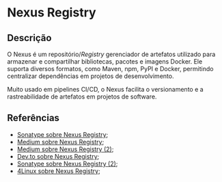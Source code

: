 # Nexus Registry


## Descrição

O Nexus é um repositório/*Registry* gerenciador de artefatos utilizado para armazenar e compartilhar bibliotecas, pacotes e imagens Docker. Ele suporta diversos formatos, como Maven, npm, PyPI e Docker, permitindo centralizar dependências em projetos de desenvolvimento.

Muito usado em pipelines CI/CD, o Nexus facilita o versionamento e a rastreabilidade de artefatos em projetos de software.

## Referências

- [Sonatype sobre Nexus Registry](https://www.sonatype.com/blog/sonatype-nexus-repository-as-a-container-registry);
- [Medium sobre Nexus Registry](https://medium.com/cloud-native-daily/docker-registry-harbor-or-nexus-4213348ef5c2);
- [Medium sobre Nexus Registry (2)](https://medium.com/@yasinkartal2009/using-nexus-repository-manager-as-docker-images-50038bf5b097);
- [Dev.to sobre Nexus Registry](https://dev.to/wnqueiroz/configurando-e-publicando-aplicacoes-nodejs-no-nexus-repository-manager-3-2m0l);
- [Sonatype sobre Nexus Registry (2)](https://help.sonatype.com/en/docker-registry.html);
- [4Linux sobre Nexus Registry](https://blog.4linux.com.br/gerenciando-repositorio-helm-com-neuxs/);